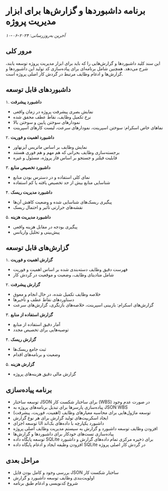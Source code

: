 # برنامه داشبوردها و گزارش‌ها برای ابزار مدیریت پروژه

_آخرین به‌روزرسانی: ۲۰۲۴-۰۶-۱۰_

## مرور کلی
این سند کلید داشبوردها و گزارش‌هایی را که باید برای ابزار مدیریت پروژه توسعه یابند، شرح می‌دهد. همچنین شامل برنامه‌ای برای پیاده‌سازی کد تولید این داشبوردها و گزارش‌ها و ادغام وظایف مرتبط در گردش کار اصلی پروژه است.

## داشبوردهای قابل توسعه

۱. **داشبورد پیشرفت**
   - نمایش بصری پیشرفت پروژه در زمان واقعی
   - نرخ تکمیل وظایف، نقاط عطف محقق شده
   - نمودارهای سوختن پایین و سوختن بالا
   - نماهای خاص اسکرام: سوختن اسپرینت، نمودارهای سرعت، لیست کارهای اسپرینت

۲. **داشبورد اهمیت و فوریت**
   - نمایش وظایف بر اساس ماتریس آیزنهاور
   - برجسته‌سازی وظایف بحرانی که هم مهم و هم فوری هستند
   - قابلیت فیلتر و جستجو بر اساس فاز پروژه، مسئول و غیره

۳. **داشبورد تخصیص منابع**
   - نمای کلی استفاده و در دسترس بودن منابع
   - شناسایی منابع بیش از حد تخصیص یافته یا کم استفاده

۴. **داشبورد مدیریت ریسک**
   - پیگیری ریسک‌های شناسایی شده و وضعیت کاهش آن‌ها
   - نقشه‌های حرارتی تأثیر و احتمال ریسک

۵. **داشبورد مدیریت هزینه**
   - پیگیری بودجه در مقابل هزینه واقعی
   - پیش‌بینی و تحلیل واریانس

## گزارش‌های قابل توسعه

۱. **گزارش اهمیت و فوریت**
   - فهرست دقیق وظایف دسته‌بندی شده بر اساس اهمیت و فوریت
   - شامل متادیتای وظایف، وضعیت و موقعیت در گردش کار

۲. **گزارش پیشرفت**
   - خلاصه وظایف تکمیل شده، در حال انجام و معوق
   - دستاوردهای نقاط عطف و تأخیرها
   - گزارش‌های اسکرام: بازبینی اسپرینت، خلاصه‌های بازنگری، گزارش‌های سرعت

۳. **گزارش استفاده از منابع**
   - آمار دقیق استفاده از منابع
   - توصیه‌هایی برای تخصیص مجدد

۴. **گزارش ریسک**
   - ثبت جامع ریسک‌ها
   - وضعیت و برنامه‌های اقدام

۵. **گزارش هزینه**
   - گزارش مالی دقیق هزینه‌های پروژه

## برنامه پیاده‌سازی

- توسعه ساختار JSON برای ساختار شکست کار (WBS) در صورت عدم وجود
- پیاده‌سازی پارسرها برای تبدیل برنامه‌های پروژه به JSON WBS
- توسعه ماژول‌هایی برای محاسبه معیارهای وظایف (اهمیت، فوریت، پیشرفت)
- ایجاد اسکریپت‌های تولید گزارش برای هر نوع گزارش
- توسعه اجزای UI داشبورد یکپارچه با داده‌های بک‌اند
- افزودن وظایف توسعه داشبورد و گزارش به سیستم مدیریت وظایف اصلی پروژه
- پیاده‌سازی تست‌های خودکار برای داشبوردها و گزارش‌ها
- توسعه پایگاه داده SQLite برای ذخیره مرکزی تمام داده‌های گزارش و داشبورد
- افزودن وظیفه ایجاد و ادغام پایگاه داده SQLite در گردش کار اصلی پروژه

## مراحل بعدی

- بررسی وجود و کامل بودن فایل JSON ساختار شکست کار
- اولویت‌بندی وظایف توسعه داشبورد و گزارش
- شروع کدنویسی و ادغام طبق برنامه
